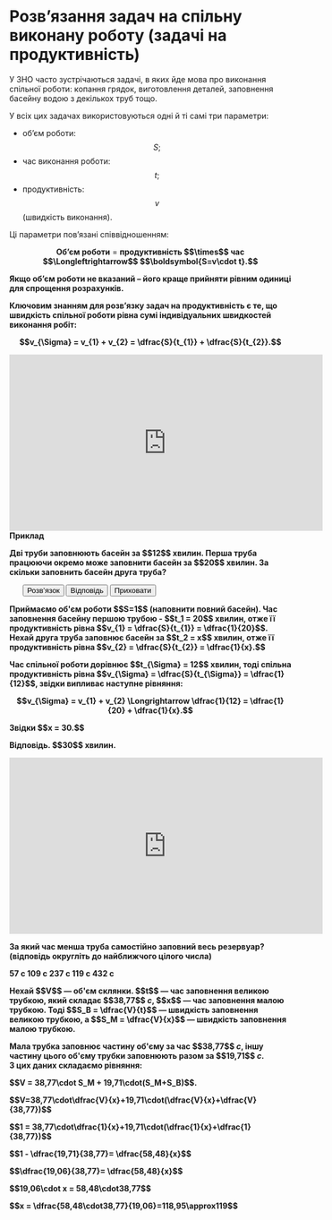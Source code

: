 # Розв’язання задач на спiльну виконану роботу (задачi на продуктивнiсть)

<p>У ЗНО часто зустрiчаються задачi, в яких йде мова про виконання спiльної роботи: копання грядок, виготовлення деталей, заповнення басейну водою з декiлькох труб тощо.
</p>

<p>У всiх цих задачах використовуються однi й тi самi три параметри:</p>

* об’єм роботи: $$S;$$
* час виконання роботи: $$t;$$
* продуктивнiсть: $$v$$ (швидкiсть виконання).

<div class="space"><p>Цi параметри пов’язанi спiввiдношенням:</p>

<p align="center"><b>Об’єм роботи</b> = <b>продуктивність $$\times$$ час $$\Longleftrightarrow$$ $$\boldsymbol{S=v\cdot t}.$$</p></div>


<p>Якщо об’єм роботи не вказаний – його краще прийняти рівним одиниці для спрощення розрахунків.</p>

<div class="space"><p>Ключовим знанням для розв’язку задач на продуктивність є те, що <b>швидкість спільної роботи рівна сумі індивідуальних швидкостей виконання робіт:</b>

<p align="center">$$v_{\Sigma} = v_{1} + v_{2} = \dfrac{S}{t_{1}} + \dfrac{S}{t_{2}}.$$</p></div>

<div class="space">
<div class="fluidMedia">
<iframe align="center" width="560" height="315" src="https://www.youtube.com/embed/euXvbUuqIGA" frameborder="0" allowfullscreen></iframe>
</div>
<div class="popup">
</div>
</div>

<div class="space"></div>

<div class="space">
<div class="task-wrap">
<span class="task">Приклад</span>
<div class="task-text">
<p>Двi труби заповнюють басейн за $$12$$ хвилин. Перша труба працюючи окремо може заповнити басейн за $$20$$ хвилин. За скiльки заповнить басейн друга труба?</p>
<p>
<ul class="nav-tab" id="mytab">
<button class="btn" data-target="#decision" data-toggle="pill">Розв’язок</button>
<button class="btn" data-target="#answer" data-toggle="pill">Вiдповiдь</button>
<button class="btn" data-target="#hide" data-toggle="pill">Приховати</button>
</ul>
<div id="mytab" class="tab-content">
  <div class="tab-pane" id="decision">
<p>Приймаємо об'єм роботи  $$S=1$$ (наповнити повний басейн). Час заповнення басейну першою трубою - $$t_1 = 20$$ хвилин, отже її продуктивність рівна $$v_{1} = \dfrac{S}{t_{1}} = \dfrac{1}{20}$$. Нехай друга труба заповнює басейн за $$t_2 = x$$ хвилин, отже її продуктивність рівна $$v_{2} = \dfrac{S}{t_{2}} = \dfrac{1}{x}.$$</p>
<p>Час спільної роботи дорівнює $$t_{\Sigma} = 12$$ хвилин, тоді спільна продуктивність рівна $$v_{\Sigma} = \dfrac{S}{t_{\Sigma}} = \dfrac{1}{12}$$, звідки випливає наступне рівняння:</p>
<p align="center">$$v_{\Sigma} = v_{1} + v_{2} \Longrightarrow \dfrac{1}{12} = \dfrac{1}{20} + \dfrac{1}{x}.$$</p>
<p>Звідки $$x = 30.$$</p>
  </div>
  <div class="tab-pane" id="answer"><p><b>Вiдповiдь.</b> $$30$$ хвилин.</p> </div>
  <div class="tab-pane" id="hide"></div>
</div>
</p>
</div>
</div>
</div>

<div class="fluidMedia">
<iframe align="center" width="560" height="315" src="https://www.youtube.com/embed/2aWKX3qhCHs" frameborder="0" allowfullscreen></iframe>
</div>
<div class="popup">
</div>

<div class="space"></div>

<quiz correctLabel="correct" incorrectLabel="incorrect" checkLabel="check">
    <question text="">
        <p>За який час менша труба самостійно заповний весь резервуар? (відповідь округліть до найближчого цілого числа)</p>
        <answer> 57 c</answer>
        <answer> 109 c</answer>
        <answer> 237 c</answer>
        <answer correct> 119 c</answer>
        <answer> 432 c</answer>
    <explanation>
    <p>Нехай $$V$$ — об'єм склянки. $$t$$ — час заповнення великою трубкою, який складає $$38,77$$ <i>с</i>, $$x$$ — час заповнення малою трубкою. Тоді $$S_B = \dfrac{V}{t}$$ — швидкість заповнення великою трубкою, а $$S_M = \dfrac{V}{x}$$ — швидкість заповнення малою трубкою.</p>
    <p>Мала трубка заповнює частину об'єму за час $$38,77$$ <i>с</i>, іншу частину цього об'єму трубки заповнюють разом за $$19,71$$ <i>с</i>.<br>З цих даних складаємо рівняння:</p>
    <p>$$V = 38,77\cdot S_M + 19,71\cdot(S_M+S_B)$$.</p>
    <p>$$V=38,77\cdot\dfrac{V}{x}+19,71\cdot(\dfrac{V}{x}+\dfrac{V}{38,77})$$</p>
    <p>$$1 = 38,77\cdot\dfrac{1}{x}+19,71\cdot(\dfrac{1}{x}+\dfrac{1}{38,77})$$</p>
    <p>$$1 - \dfrac{19,71}{38,77}= \dfrac{58,48}{x}$$</p>
    <p>$$\dfrac{19,06}{38,77}= \dfrac{58,48}{x}$$</p>
    <p>$$19,06\cdot x = 58,48\cdot38,77$$</p>
    <p>$$x = \dfrac{58,48\cdot38,77}{19,06}=118,95\approx119$$</p>
    </explanation>
        </question>
</quiz>


